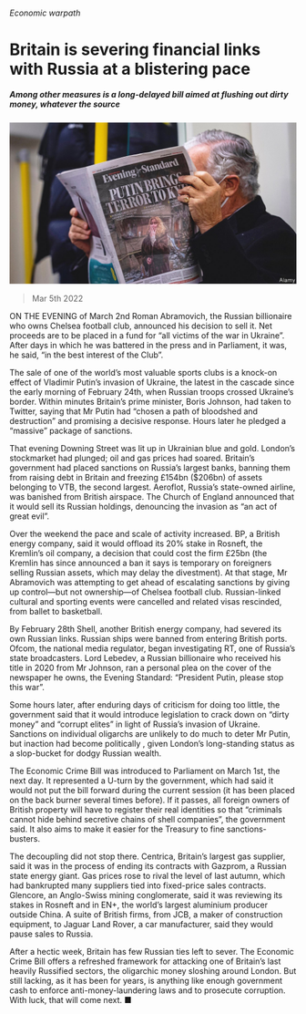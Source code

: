 ###### Economic warpath

# Britain is severing financial links with Russia at a blistering pace 

##### Among other measures is a long-delayed bill aimed at flushing out dirty money, whatever the source 

![image](images/20220305_BRP003_0.jpg) 

> Mar 5th 2022 

ON THE EVENING of March 2nd Roman Abramovich, the Russian billionaire who owns Chelsea football club, announced his decision to sell it. Net proceeds are to be placed in a fund for “all victims of the war in Ukraine”. After days in which he was battered in the press and in Parliament, it was, he said, “in the best interest of the Club”.

The sale of one of the world’s most valuable sports clubs is a knock-on effect of Vladimir Putin’s invasion of Ukraine, the latest in the cascade since the early morning of February 24th, when Russian troops crossed Ukraine’s border. Within minutes Britain’s prime minister, Boris Johnson, had taken to Twitter, saying that Mr Putin had “chosen a path of bloodshed and destruction” and promising a decisive response. Hours later he pledged a “massive” package of sanctions.


That evening Downing Street was lit up in Ukrainian blue and gold. London’s stockmarket had plunged; oil and gas prices had soared. Britain’s government had placed sanctions on Russia’s largest banks, banning them from raising debt in Britain and freezing £154bn ($206bn) of assets belonging to VTB, the second largest. Aeroflot, Russia’s state-owned airline, was banished from British airspace. The Church of England announced that it would sell its Russian holdings, denouncing the invasion as “an act of great evil”.

Over the weekend the pace and scale of activity increased. BP, a British energy company, said it would offload its 20% stake in Rosneft, the Kremlin’s oil company, a decision that could cost the firm £25bn (the Kremlin has since announced a ban it says is temporary on foreigners selling Russian assets, which may delay the divestment). At that stage, Mr Abramovich was attempting to get ahead of escalating sanctions by giving up control—but not ownership—of Chelsea football club. Russian-linked cultural and sporting events were cancelled and related visas rescinded, from ballet to basketball.

By February 28th Shell, another British energy company, had severed its own Russian links. Russian ships were banned from entering British ports. Ofcom, the national media regulator, began investigating RT, one of Russia’s state broadcasters. Lord Lebedev, a Russian billionaire who received his title in 2020 from Mr Johnson, ran a personal plea on the cover of the newspaper he owns, the Evening Standard: “President Putin, please stop this war”.

Some hours later, after enduring days of criticism for doing too little, the government said that it would introduce legislation to crack down on “dirty money” and “corrupt elites” in light of Russia’s invasion of Ukraine. Sanctions on individual oligarchs are unlikely to do much to deter Mr Putin, but inaction had become politically , given London’s long-standing status as a slop-bucket for dodgy Russian wealth.

The Economic Crime Bill was introduced to Parliament on March 1st, the next day. It represented a U-turn by the government, which had said it would not put the bill forward during the current session (it has been placed on the back burner several times before). If it passes, all foreign owners of British property will have to register their real identities so that “criminals cannot hide behind secretive chains of shell companies”, the government said. It also aims to make it easier for the Treasury to fine sanctions-busters.

The decoupling did not stop there. Centrica, Britain’s largest gas supplier, said it was in the process of ending its contracts with Gazprom, a Russian state energy giant. Gas prices rose to rival the level of last autumn, which had bankrupted many suppliers tied into fixed-price sales contracts. Glencore, an Anglo-Swiss mining conglomerate, said it was reviewing its stakes in Rosneft and in EN+, the world’s largest aluminium producer outside China. A suite of British firms, from JCB, a maker of construction equipment, to Jaguar Land Rover, a car manufacturer, said they would pause sales to Russia.

After a hectic week, Britain has few Russian ties left to sever. The Economic Crime Bill offers a refreshed framework for attacking one of Britain’s last heavily Russified sectors, the oligarchic money sloshing around London. But still lacking, as it has been for years, is anything like enough government cash to enforce anti-money-laundering laws and to prosecute corruption. With luck, that will come next. ■

